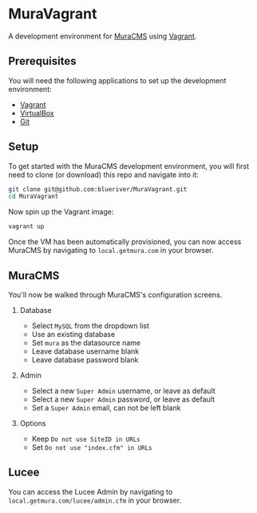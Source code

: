 # MuraVagrant

A development environment for [MuraCMS](http://www.getmura.com) using [Vagrant](http://www.vagrantup.com).

## Prerequisites

You will need the following applications to set up the development environment:

- [Vagrant](http://www.vagrantup.com/downloads.html)
- [VirtualBox](https://www.virtualbox.org/wiki/Downloads)
- [Git](https://git-scm.com/downloads)

## Setup

To get started with the MuraCMS development environment, you will first need to clone (or download) this repo and navigate into it:

```bash
git clone git@github.com:blueriver/MuraVagrant.git
cd MuraVagrant
```

Now spin up the Vagrant image:

```bash
vagrant up
```

Once the VM has been automatically provisioned, you can now access MuraCMS by navigating to `local.getmura.com` in your browser.

## MuraCMS

You'll now be walked through MuraCMS's configuration screens.

1. Database
	* Select `MySQL` from the dropdown list
	* Use an existing database
	* Set `mura` as the datasource name
	* Leave database username blank
	* Leave database password blank

2. Admin
	* Select a new `Super Admin` username, or leave as default
	* Select a new `Super Admin` password, or leave as default
	* Set a `Super Admin` email, can not be left blank

3. Options
	* Keep `Do not use SiteID in URLs`
	* Set `Do not use "index.cfm" in URLs`


## Lucee

You can access the Lucee Admin by navigating to `local.getmura.com/lucee/admin.cfm` in your browser.
